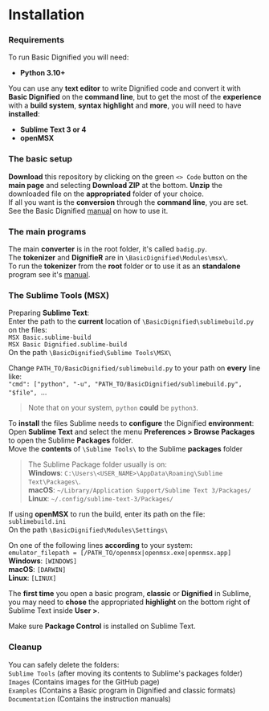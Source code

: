 # Installation  
  
### Requirements  
To run Basic Dignified you will need:  
- **Python 3.10+**  
  
You can use any **text editor** to write Dignified code and convert it with **Basic Dignified** on the **command line**, but to get the most of the **experience** with a **build system**, **syntax highlight** and **more**, you will need to have **installed**:  
- **Sublime Text 3 or 4**  
- **openMSX**  
  
### The basic setup  
  
**Download** this repository by clicking on the green `<> Code` button on the **main page** and selecting **Download ZIP** at the bottom. **Unzip** the downloaded file on the **appropriated** folder of your choice.  
If all you want is the **conversion** through the **command line**, you are set. See the Basic Dignified [manual](https://github.com/farique1/basic-dignified/blob/master/Documentation/BASIC_DIGNIFIED.md) on how to use it.  
  
### The main programs  
  
The main **converter** is in the root folder, it's called `badig.py`.  
The **tokenizer** and **DignifieR** are in `\BasicDignified\Modules\msx\`.  
To run the **tokenizer** from the **root** folder or to use it as an **standalone** program see it's [manual](https://github.com/farique1/basic-dignified/blob/master/Documentation/TOKENIZER.md).  
  
### The Sublime Tools (MSX)  
  
Preparing **Sublime Text**:  
Enter the path to the **current** location of `\BasicDignified\sublimebuild.py` on the files:  
`MSX Basic.sublime-build`  
`MSX Basic Dignified.sublime-build`  
On the path `\BasicDignified\Sublime Tools\MSX\`  
  
Change `PATH_TO/BasicDignified/sublimebuild.py` to your path on **every** line like:  
`"cmd": ["python", "-u", "PATH_TO/BasicDignified/sublimebuild.py", "$file", `...  
  
>Note that on your system, `python` **could** be `python3`.  
  
To **install** the files Sublime needs to **configure** the Dignified **environment**:  
Open **Sublime Text** and select the menu **Preferences > Browse Packages** to open the Sublime **Packages** folder.  
Move the **contents** of `\Sublime Tools\` to the Sublime **packages** folder  
  
>The Sublime Package folder usually is on:  
**Windows**: `C:\Users\<USER_NAME>\AppData\Roaming\Sublime Text\Packages\`.  
**macOS**: `~/Library/Application Support/Sublime Text 3/Packages/`  
**Linux**: `~/.config/sublime-text-3/Packages/`  
  
If using **openMSX** to run the build, enter its path on the file:  
`sublimebuild.ini`  
On the path `\BasicDignified\Modules\Settings\`
  
On one of the following lines **according** to your system:  
`emulator_filepath = [/PATH_TO/openmsx|openmsx.exe|openmsx.app]`  
**Windows**: `[WINDOWS]`  
**macOS**: `[DARWIN]`  
**Linux**: `[LINUX]`  
  
The **first time** you open a basic program, **classic** or **Dignified** in Sublime, you may need to **chose** the appropriated **highlight** on the bottom right of Sublime Text inside **User >**.  
  
Make sure **Package Control** is installed on Sublime Text.  
  
### Cleanup
  
You can safely delete the folders:  
`Sublime Tools` (after moving its contents to Sublime's packages folder)  
`Images` (Contains images for the GitHub page)  
`Examples` (Contains a Basic program in Dignified and classic formats)  
`Documentation` (Contains the instruction manuals)  
  